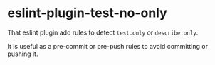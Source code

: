 # eslint-plugin-test-no-only

That eslint plugin add rules to detect `test.only` or `describe.only`.

It is useful as a pre-commit or pre-push rules to avoid committing or pushing it.
